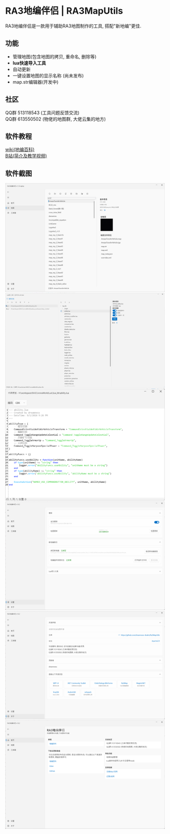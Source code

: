 # RA3地编伴侣 | RA3MapUtils
RA3地编伴侣是一款用于辅助RA3地图制作的工具, 搭配"新地编"更佳.

## 功能
- 管理地图(包含地图的拷贝, 重命名, 删除等)
- **lua快速导入工具**
- 自动更新
- 一键设置地图的显示名称 (尚未发布)
- map.str编辑器(开发中)

## 社区
QQ群 513118543 (工具问题反馈交流)  
QQ群 613550502 (物佬的地图群, 大佬云集的地方)  

## 软件教程
[wiki(地编百科)](https://www.yuque.com/muzeqaq/ra3mapwiki/ofa6ufyd9pmwwgnm)  
[B站(简介及教学视频)](https://space.bilibili.com/6979174)

## 软件截图
![](doc/imgs/ui/map_manager.png)
![](doc/imgs/ui/lua_importer.png)
![](doc/imgs/ui/code_viewer.png)
![](doc/imgs/ui/setting.png)
![](doc/imgs/ui/about.png)
![](doc/imgs/ui/welcome.png)